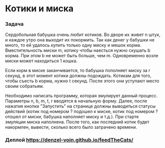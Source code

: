 # Котики и миска

### Задача

Сердобольная бабушка очень любит котиков. Во дворе их живет n штук, и каждое утро она выходит их покормить. Так как денег у бабушки не много, то ей удалось купить только одну миску и мешок корма. Вместительность миски m, котику чтобы наесться нужно скушать b корма. При этом b не может быть больше, чем m. Одновременно возле миски может находиться 1 кошка.

Если корм в миске заканчивается, то бабушка пополняет миску за r секунд, в этот момент котики должны подождать. Котикам для того, чтобы съесть b корма, нужно t секунд. После этого они уступают место своим собратьям.

Необходимо написать программу, которая эмулирует данный процесс. Параметры n, b, m, t, r вводятся в начальную форму. Далее, после нажатия кнопки "Запустить" на странице должны выводиться статусы действий (котик под номером ? подошел к миске, котик под номером ? отошел от миски, бабушка наполняет миску и т.д.). При старте эмуляции миска наполнена. После того, как последний котик будет накормлен, вывести, сколько всего было затрачено времени.

### Деплой https://denzel-voin.github.io/feedTheCats/
